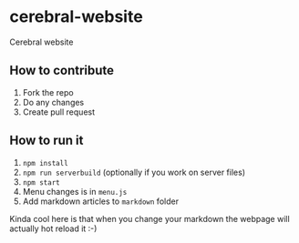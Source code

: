 # cerebral-website
Cerebral website

## How to contribute

1. Fork the repo
2. Do any changes
3. Create pull request

## How to run it

1. `npm install`
2. `npm run serverbuild` (optionally if you work on server files)
2. `npm start`
3. Menu changes is in `menu.js`
4. Add markdown articles to `markdown` folder

Kinda cool here is that when you change your markdown the webpage will actually hot reload it :-)
